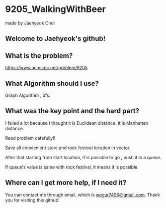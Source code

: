 # 9205_WalkingWithBeer

made by Jaehyeok Choi

## Welcome to Jaehyeok's github!

## What is the problem?

https://www.acmicpc.net/problem/9205

## What Algorithm should I use?

Graph Algorithm , bfs.

## What was the key point and the hard part?

I failed a lot because I thought it is Euclidean distance. It is Manhatten distance. 

Read problem cafefully!!

Save all convienient store and rock festival location in vector.

After that starting from start location, if is possible to go , push it in a queue.

If queue's value is same with rock festival, it means it is possible.

## Where can I get more help, if I need it?

You can contact me through email, which is wogur7496@gmail.com.
Thank you for visiting this github!
